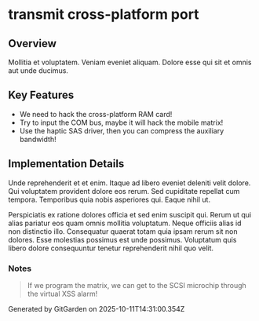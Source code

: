# transmit cross-platform port

## Overview
Mollitia et voluptatem. Veniam eveniet aliquam. Dolore esse qui sit et omnis aut unde ducimus.

## Key Features
- We need to hack the cross-platform RAM card!
- Try to input the COM bus, maybe it will hack the mobile matrix!
- Use the haptic SAS driver, then you can compress the auxiliary bandwidth!

## Implementation Details
Unde reprehenderit et et enim. Itaque ad libero eveniet deleniti velit dolore. Qui voluptatem provident dolore eos rerum. Sed cupiditate repellat cum tempora. Temporibus quia nobis asperiores qui. Eaque nihil ut.
 Perspiciatis ex ratione dolores officia et sed enim suscipit qui. Rerum ut qui alias pariatur eos quam omnis mollitia voluptatum. Neque officiis alias id non distinctio illo. Consequatur quaerat totam quia ipsam rerum sit non dolores. Esse molestias possimus est unde possimus. Voluptatum quis libero dolore consequuntur tenetur reprehenderit nihil quo velit.

### Notes
> If we program the matrix, we can get to the SCSI microchip through the virtual XSS alarm!

Generated by GitGarden on 2025-10-11T14:31:00.354Z